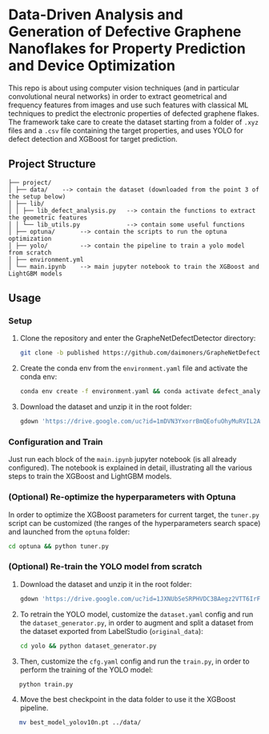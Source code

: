 # Data-Driven Analysis and Generation of Defective Graphene Nanoflakes for Property Prediction and Device Optimization
<!-- Ho fatto il tuning dei parametri solo per il target total_energy, bisognerebbe farlo anche per energy_per_atom o qualche altro target che vogliamo studiare.

attualmente il file ``tuner.py``, ha come modello al suo interno solo il xgBoost  e salva tutto in ``optuna.log``. Per usare il tuner ho salvato i dati di training normalizzati con numpy e si chiamano
``X_norm.npy`` e ``Y_norm.npy``.

Si potrebbe eliminare tutta la parte sotto il fit che è la roba vecchia del tesista. -->

This repo is about using computer vision techniques (and in particular convolutional neural networks) in order to extract geometrical and frequency features from images and use such features with classical ML techniques to predict the electronic properties of defected graphene flakes. The framework take care to create the dataset starting from a folder of `.xyz` files and a `.csv` file containing the target properties, and uses YOLO for defect detection and XGBoost for target prediction.

## Project Structure
   ```
   ├── project/
   │ ├── data/    --> contain the dataset (downloaded from the point 3 of the setup below)
   │ ├── lib/
   │ │ ├── lib_defect_analysis.py   --> contain the functions to extract the geometric features
   │ │ └── lib_utils.py             --> contain some useful functions
   │ ├── optuna/       --> contain the scripts to run the optuna optimization
   │ ├── yolo/         --> contain the pipeline to train a yolo model from scratch
   │ ├── environment.yml
   │ └── main.ipynb    --> main jupyter notebook to train the XGBoost and LightGBM models
   ```

## Usage

### Setup
1. Clone the repository and enter the GrapheNetDefectDetector directory:
   ```bash
   git clone -b published https://github.com/daimoners/GrapheNetDefectDetector.git --depth 1 && cd GrapheNetDefectDetector
   ```

2. Create the conda env from the `environment.yaml` file and activate the conda env:
   ```bash
   conda env create -f environment.yaml && conda activate defect_analysis
   ```

3. Download the dataset and unzip it in the root folder:
   ```bash
   gdown 'https://drive.google.com/uc?id=1mDVN3YxorrBmQEofuOhyMuRVIL2AwYaa' && unzip data_chapter_7.zip
   ```

### Configuration and Train

Just run each block of the `main.ipynb` jupyter notebook (is all already configured). The notebook is explained in detail, illustrating all the various steps to train the XGBoost and LightGBM models.


### (Optional) Re-optimize the hyperparameters with Optuna

In order to optimize the XGBoost parameters for current target, the `tuner.py` script can be customized (the ranges of the hyperparameters search space) and launched from the `optuna` folder:
   
   ```bash
   cd optuna && python tuner.py
   ```

### (Optional) Re-train the YOLO model from scratch
1. Download the dataset and unzip it in the root folder:
   ```bash
   gdown 'https://drive.google.com/uc?id=1JXNUbSeSRPHVDC3BAegz2VTT6IrFka6S' && unzip data_chapter_7_yolo.zip
   ```

2. To retrain the YOLO model, customize the `dataset.yaml` config and run the `dataset_generator.py`, in order to augment and split a dataset from the dataset exported from LabelStudio (`original_data`):
   ```bash
   cd yolo && python dataset_generator.py
   ```

3. Then, customize the `cfg.yaml` config and run the `train.py`, in order to perform the training of the YOLO model:
```bash
   python train.py
   ```

4. Move the best checkpoint in the data folder to use it the XGBoost pipeline.
```bash
   mv best_model_yolov10n.pt ../data/
   ```
